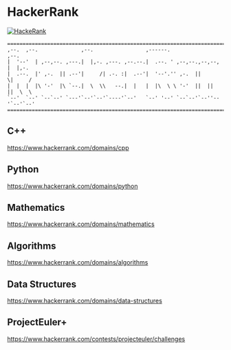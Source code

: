 # HackerRank

[![HackeRank](https://hrcdn.net/hackerrank/assets/brand/h_mark_sm-30dc0e0cbd2dded63b294819ff853a90.svg)](https://www.hackerrank.com)

    ===============================================================================
    ,--.  ,--.              ,--.                 ,------.                 ,--.
    |  '--'  | ,--,--. ,---.|  |,-. ,---. ,--.--.|  .--. ' ,--,--.,--,--, |  |,-.
    |  .--.  |' ,-.  || .--'|     /| .-. :|  .--'|  '--'.'' ,-.  ||      \|     /
    |  |  |  |\ '-'  |\ `--.|  \  \\   --.|  |   |  |\  \ \ '-'  ||  ||  ||  \  \
    `--'  `--' `--`--' `---'`--'`--'`----'`--'   `--' '--' `--`--'`--''--'`--'`--'
    ===============================================================================


## C++
https://www.hackerrank.com/domains/cpp

## Python
https://www.hackerrank.com/domains/python

## Mathematics
https://www.hackerrank.com/domains/mathematics

## Algorithms
https://www.hackerrank.com/domains/algorithms

## Data Structures
https://www.hackerrank.com/domains/data-structures

## ProjectEuler+
https://www.hackerrank.com/contests/projecteuler/challenges
